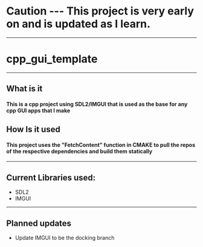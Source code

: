 # Caution --- This project is very early on and is updated as I learn.
----
# cpp_gui_template
----
## What is it
#### This is a cpp project using SDL2/IMGUI that is used as the base for any cpp GUI apps that I make

## How Is it used
#### This project uses the "FetchContent" function in CMAKE to pull the repos of the respective dependencies and build them statically
----
## Current Libraries used:
- SDL2
- IMGUI
----
## Planned updates
- Update IMGUI to be the docking branch
